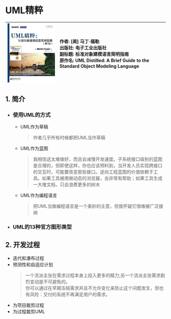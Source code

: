 # UML精粹

|  ![封面](./cover.jpg)   | 作者: [美] 马丁·福勒<br/>出版社: 电子工业出版社<br/>副标题: 标准对象建模语言简明指南<br/>原作名: UML Distilled: A Brief Guide to the Standard Object Modeling Language  |
| --- | :--- |


## 1. 简介
* ### 使用UML的方式
  * UML作为草稿
    > 作者几乎所有时候都把UML当作草稿
  * UML作为蓝图
    > 我相信这太难做好，而且会减慢开发速度。子系统接口级别的蓝图是合理的，但即使这样，你也应该预料到，当开发人员实现跨接口的交互时，可能要改变那些接口。逆向工程蓝图的价值依赖于工具。如果工具被用做动态的浏览器，会非常有帮助；如果工具生成一大堆文档，只会浪费更多的树木
  * UML作为编程语言
    > 把UML当做编程语言是一个美妙的主意，但我怀疑它很难被广泛接纳
* ### UML的13种官方图形类型
## 2. 开发过程
* 迭代和瀑布过程
* 预测性和自适应计划
  > 一个流派主张在需求过程本身上投入更多的精力;另一个流派主张需求剧烈变动是不可避免的。   
  > 你可以通过在早期冻结需求并且不允许变化来防止这个问题发生，但也有风险：交付的系统不再满足用户的需求。
* 为项目裁剪过程
* 为过程裁剪UML
